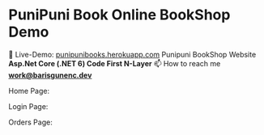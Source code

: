 # PuniPuni Book Online BookShop Demo
🔭 Live-Demo: [punipunibooks.herokuapp.com](https://punipunibooks.herokuapp.com/)
Punipuni BookShop Website **Asp.Net Core (.NET 6) Code First N-Layer** 
📫 How to reach me **work@barisgunenc.dev**

Home Page:
<img src="https://user-images.githubusercontent.com/47472485/172070181-e708514b-7bcc-4120-856a-0a624814dcbb.jpg" alt="" />

Login Page:
<img src="https://user-images.githubusercontent.com/47472485/172070179-c0409d40-70f1-499d-97a9-31167104bd3b.jpg" alt="" />

Orders Page:
<img src="https://user-images.githubusercontent.com/47472485/172070183-590cec00-375d-4958-85ba-325ee8f3ffe9.jpg" alt="" />
